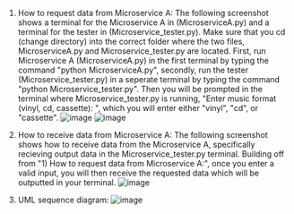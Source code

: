 
1) How to request data from Microservice A:
   The following screenshot shows a terminal for the Microservice A in (MicroserviceA.py) and a terminal for the tester in (Microservice_tester.py).
   Make sure that you cd (change directory) into the correct folder where the two files, MicroserviceA.py and Microservice_tester.py are located.
   First, run Microservice A (MicroserviceA.py) in the first terminal by typing the command "python MicroserviceA.py", secondly, run the tester
   (Microservice_tester.py) in a seperate terminal by typing the command "python Microservice_tester.py". Then you will be prompted in the terminal
   where Microservice_tester.py is running, "Enter music format (vinyl, cd, cassette):  ", which you will enter either "vinyl", "cd", or "cassette".
![image](https://github.com/user-attachments/assets/24a6cf56-6b44-4727-a849-07638ca43ce0)
![image](https://github.com/user-attachments/assets/7a867e2b-eeab-4674-80be-eac533984626)

2) How to receive data from Microservice A:
  The following screenshot shows how to receive data from the Microservice A, specifically recieving output data in the Microservice_tester.py terminal.
  Building off from "1) How to request data from Microservice A:", once you enter a valid input, you will then receive the requested data which will be
  outputted in your terminal.
![image](https://github.com/user-attachments/assets/c0aac271-03cc-4905-adc4-e15d2d8f3446)

3) UML sequence diagram:
  ![image](https://github.com/user-attachments/assets/7a79b032-60ab-42d2-afea-43577b1cfa1e)
